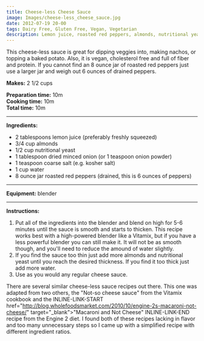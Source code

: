 ```yaml
---
title: Cheese-less Cheese Sauce
image: Images/cheese-less_cheese_sauce.jpg
date: 2012-07-19 20-00
tags: Dairy Free, Gluten Free, Vegan, Vegetarian
description: Lemon juice, roasted red peppers, almonds, nutritional yeast, and dried minced onion come together to make a mouthwatering sauce you’d swear has cheese in it.
---
```

This cheese-less sauce is great for dipping veggies into, making nachos, or topping a baked potato. Also, it is vegan, cholesterol free and full of fiber and protein.
If you cannot find an 8 ounce jar of roasted red peppers just use a larger jar and weigh out 6 ounces of drained peppers.


**Makes:** 2 1/2 cups

**Preparation time:** 10m  
**Cooking time:** 10m  
**Total time:** 10m

---

**Ingredients:**

- 2 tablespoons lemon juice (preferably freshly squeezed)
- 3/4 cup almonds
- 1/2 cup nutritional yeast
- 1  tablespoon dried minced onion (or 1 teaspoon onion powder)
- 1 teaspoon coarse salt (e.g. kosher salt)
- 1 cup water
- 8 ounce jar roasted red peppers (drained, this is 6 ounces of peppers)


---

**Equipment:** blender

---

**Instructions:**

1. Put all of the ingredients into the blender and blend on high for 5-6 minutes until the sauce is smooth and starts to thicken. This recipe works best with a high-powered blender like a Vitamix, but if you have a less powerful blender you can still make it. It will not be as smooth though, and you'll need to reduce the amound of water slightly. 
1. If you find the sauce too thin just add more almonds and nutritional yeast until you reach the desired thickness. If you find it too thick just add more water.
1. Use as you would any regular cheese sauce. 


There are several similar cheese-less sauce recipes out there. This one was adapted from two others, the "Not-so cheese sauce" from the Vitamix cookbook and the INLINE-LINK-START href="http://blog.wholefoodsmarket.com/2010/10/engine-2s-macaroni-not-cheese/" target="_blank">"Macaroni and Not Cheese" INLINE-LINK-END recipe from the Engine 2 diet. I found both of these recipes lacking in flavor and too many unnecessary steps so I came up with a simplified recipe with different ingredient ratios. 
